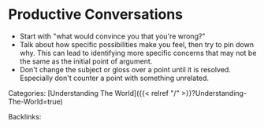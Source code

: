 # Productive Conversations

 - Start with "what would convince you that you're wrong?"
 - Talk about how specific possibilities make you feel, then try to pin down
   why.  This can lead to identifying more specific concerns that may not be
   the same as the initial point of argument.
 - Don't change the subject or gloss over a point until it is 
   resolved.  Especially don't counter a point with something unrelated.










Categories: [Understanding The World]({{< relref "/" >}}?Understanding-The-World=true)

Backlinks: 